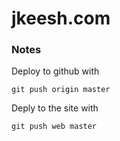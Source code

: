 # jkeesh.com



### Notes

Deploy to github with

    git push origin master

Deply to the site with

    git push web master


